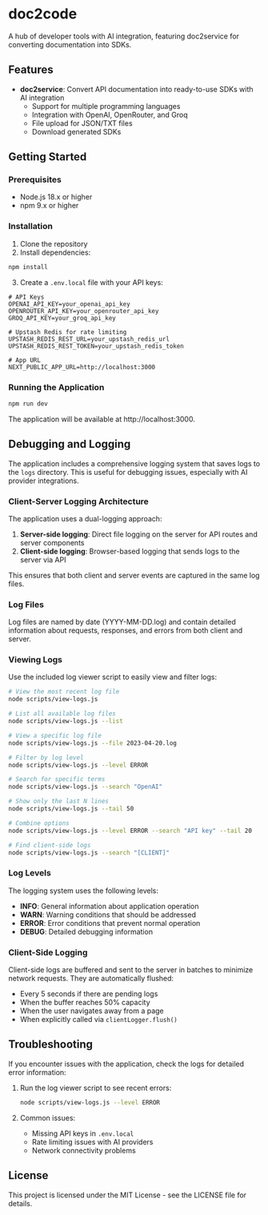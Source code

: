 # doc2code

A hub of developer tools with AI integration, featuring doc2service for converting documentation into SDKs.

## Features

- **doc2service**: Convert API documentation into ready-to-use SDKs with AI integration
  - Support for multiple programming languages
  - Integration with OpenAI, OpenRouter, and Groq
  - File upload for JSON/TXT files
  - Download generated SDKs

## Getting Started

### Prerequisites

- Node.js 18.x or higher
- npm 9.x or higher

### Installation

1. Clone the repository
2. Install dependencies:

```bash
npm install
```

3. Create a `.env.local` file with your API keys:

```
# API Keys
OPENAI_API_KEY=your_openai_api_key
OPENROUTER_API_KEY=your_openrouter_api_key
GROQ_API_KEY=your_groq_api_key

# Upstash Redis for rate limiting
UPSTASH_REDIS_REST_URL=your_upstash_redis_url
UPSTASH_REDIS_REST_TOKEN=your_upstash_redis_token

# App URL
NEXT_PUBLIC_APP_URL=http://localhost:3000
```

### Running the Application

```bash
npm run dev
```

The application will be available at http://localhost:3000.

## Debugging and Logging

The application includes a comprehensive logging system that saves logs to the `logs` directory. This is useful for debugging issues, especially with AI provider integrations.

### Client-Server Logging Architecture

The application uses a dual-logging approach:

1. **Server-side logging**: Direct file logging on the server for API routes and server components
2. **Client-side logging**: Browser-based logging that sends logs to the server via API

This ensures that both client and server events are captured in the same log files.

### Log Files

Log files are named by date (YYYY-MM-DD.log) and contain detailed information about requests, responses, and errors from both client and server.

### Viewing Logs

Use the included log viewer script to easily view and filter logs:

```bash
# View the most recent log file
node scripts/view-logs.js

# List all available log files
node scripts/view-logs.js --list

# View a specific log file
node scripts/view-logs.js --file 2023-04-20.log

# Filter by log level
node scripts/view-logs.js --level ERROR

# Search for specific terms
node scripts/view-logs.js --search "OpenAI"

# Show only the last N lines
node scripts/view-logs.js --tail 50

# Combine options
node scripts/view-logs.js --level ERROR --search "API key" --tail 20

# Find client-side logs
node scripts/view-logs.js --search "[CLIENT]"
```

### Log Levels

The logging system uses the following levels:

- **INFO**: General information about application operation
- **WARN**: Warning conditions that should be addressed
- **ERROR**: Error conditions that prevent normal operation
- **DEBUG**: Detailed debugging information

### Client-Side Logging

Client-side logs are buffered and sent to the server in batches to minimize network requests. They are automatically flushed:

- Every 5 seconds if there are pending logs
- When the buffer reaches 50% capacity
- When the user navigates away from a page
- When explicitly called via `clientLogger.flush()`

## Troubleshooting

If you encounter issues with the application, check the logs for detailed error information:

1. Run the log viewer script to see recent errors:

   ```bash
   node scripts/view-logs.js --level ERROR
   ```

2. Common issues:
   - Missing API keys in `.env.local`
   - Rate limiting issues with AI providers
   - Network connectivity problems

## License

This project is licensed under the MIT License - see the LICENSE file for details.

